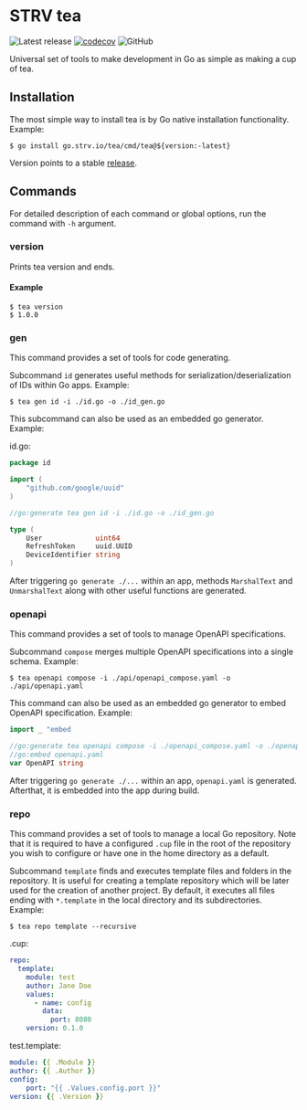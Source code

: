 # STRV tea

![Latest release][release]
[![codecov][codecov-img]][codecov]
![GitHub][license]

Universal set of tools to make development in Go as simple as making a cup of tea.

## Installation
The most simple way to install tea is by Go native installation functionality. Example:
```shell
$ go install go.strv.io/tea/cmd/tea@${version:-latest}
```
Version points to a stable [release](https://github.com/strvcom/strv-backend-go-tea/releases).

## Commands
For detailed description of each command or global options, run the command with `-h` argument.

### version
Prints tea version and ends.

#### Example
```shell
$ tea version
$ 1.0.0
```

### gen
This command provides a set of tools for code generating.

Subcommand `id` generates useful methods for serialization/deserialization of IDs within Go apps. Example:
```shell
$ tea gen id -i ./id.go -o ./id_gen.go
```

This subcommand can also be used as an embedded go generator. Example:

id.go:
```go
package id

import (
	"github.com/google/uuid"
)

//go:generate tea gen id -i ./id.go -o ./id_gen.go

type (
	User             uint64
	RefreshToken     uuid.UUID
	DeviceIdentifier string
)
```
After triggering `go generate ./...` within an app, methods `MarshalText` and `UnmarshalText` along with other useful functions are generated.

### openapi
This command provides a set of tools to manage OpenAPI specifications.

Subcommand `compose` merges multiple OpenAPI specifications into a single schema. Example:
```shell
$ tea openapi compose -i ./api/openapi_compose.yaml -o ./api/openapi.yaml
```

This command can also be used as an embedded go generator to embed OpenAPI specification. Example:

```go
import _ "embed

//go:generate tea openapi compose -i ./openapi_compose.yaml -o ./openapi.yaml
//go:embed openapi.yaml
var OpenAPI string
```
After triggering `go generate ./...` within an app, `openapi.yaml` is generated. Afterthat, it is embedded into the app during build.

### repo
This command provides a set of tools to manage a local Go repository. Note that it is required to have a configured `.cup` file in the root of the repository
you wish to configure or have one in the home directory as a default.

Subcommand `template` finds and executes template files and folders in the repository. It is useful for creating a template repository
which will be later used for the creation of another project.
By default, it executes all files ending with `*.template` in the local directory and its subdirectories. Example:
```shell
$ tea repo template --recursive
```
.cup:
```yaml
repo:
  template:
    module: test
    author: Jane Doe
    values:
      - name: config
        data:
          port: 8080
    version: 0.1.0
```
test.template:
```yaml
module: {{ .Module }}
author: {{ .Author }}
config:
    port: "{{ .Values.config.port }}"
version: {{ .Version }}
```

[release]: https://img.shields.io/github/v/release/strvcom/strv-backend-go-tea
[codecov]: https://codecov.io/gh/strvcom/strv-backend-go-tea
[codecov-img]: https://codecov.io/gh/strvcom/strv-backend-go-tea/branch/master/graph/badge.svg?token=A7QFX32CFF
[license]: https://img.shields.io/github/license/strvcom/strv-backend-go-tea
